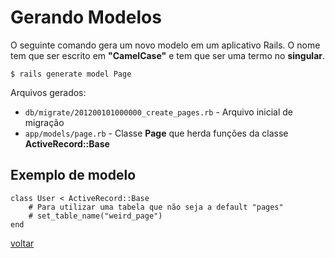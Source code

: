 # Gerando Modelos

O seguinte comando gera um novo modelo em um aplicativo Rails. O nome tem que ser escrito em **"CamelCase"** e tem que ser uma termo no **singular**.

```$ rails generate model Page```

Arquivos gerados:

- ```db/migrate/201200101000000_create_pages.rb``` - Arquivo inicial de migração
- ```app/models/page.rb``` - Classe **Page** que herda funções da classe **ActiveRecord::Base** 

## Exemplo de modelo

	class User < ActiveRecord::Base
		# Para utilizar uma tabela que não seja a default "pages"
		# set_table_name("weird_page")
	end

<a class="btn btn-mini" href="readme.md">voltar</a>